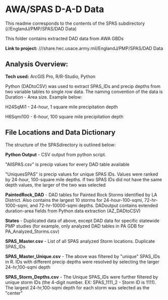 # AWA/SPAS D-A-D Data
This readme corresponds to the contents of the SPAS subdirectory (//EnglandJ/PMP/SPAS/DAD Data)

This folder contains extracted DAD data from AWA GBDs

**Link to project:** ///share.hec.usace.army.mil/EnglandJ/PMP/SPAS/DAD Data

## Analysis Overview:

**Tech used:** ArcGIS Pro, R/R-Studio, Python

Python (DADtoCSV) was used to extract SPAS_IDs and precip depths from two variable tables to single row data. The naming convention of the data is Duration - Area size. Example below:

H24SqMi1 - 24-hour, 1 square mile precipitation depth

H6Sqmi100 - 6-hour, 100 square mile precipitation depth

## File Locations and Data Dictionary

The structure of the SPASdirectory is outlined below: 

**Python Output** - CSV output from python script. 

  "AllSPAS.csv" is precip values for every DAD table available
  
  "UniquesSPAS" is precip values for unique SPAS IDs. Values were ranked by 24-hour, 100-square mile depths. If two SPAS IDs did not have the same depth values, the larger of the two was selected

**PaintedRock_DAD** - DAD tables for Painted Rock Storms identified by LA District. Also contains the largest 10 storms for 24-hour-100-sqmi, 72-hr-1000-sqmi, and 72-hr-10000-sqmi depths. DADoutput contains extended duration-area fields from Python data extraction (AZ_DADtoCSV)

**States** - Duplicated data of above, except DAD data for specific statewide PMP studies (for example, only analyzed DAD tables in PA GDB for PA_Analyzed_Storms.csv)

**SPAS_Master.csv** - List of all SPAS analyzed Storm locations. Duplicate SPAS_IDs

**SPAS_Master_Unique.csv** - The above was filtered by "unique" SPAS_IDs in R. IDs with different precip depths were resolved by selecting the larger 24-hr,100-sqmi depth

**SPAS_Storm_Depths.csv** - The Unique SPAS_IDs were further filtered by unique storm IDs (the 4-digit number. EX: SPAS_1111_2 - Storm ID is 1111). The largest 24-hr,100-sqmi depth for each storm was selected as the "center"
